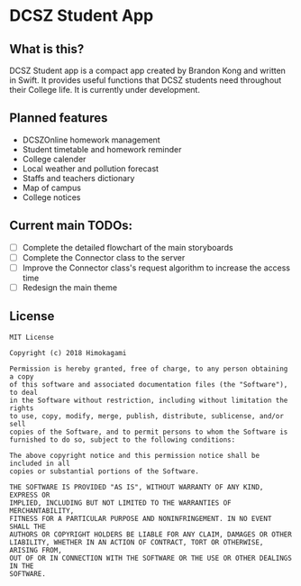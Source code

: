 # DCSZ Student App

## What is this?
DCSZ Student app is a compact app created by Brandon Kong and written in Swift. It provides useful functions that DCSZ students need throughout their College life. It is currently under development.

## Planned features
- DCSZOnline homework management
- Student timetable and homework reminder
- College calender
- Local weather and pollution forecast
- Staffs and teachers dictionary
- Map of campus
- College notices

## Current main TODOs:
- [ ] Complete the detailed flowchart of the main storyboards
- [ ] Complete the Connector class to the server
- [ ] Improve the Connector class's request algorithm to increase the access time
- [ ] Redesign the main theme

License
--

```
MIT License

Copyright (c) 2018 Himokagami

Permission is hereby granted, free of charge, to any person obtaining a copy
of this software and associated documentation files (the "Software"), to deal
in the Software without restriction, including without limitation the rights
to use, copy, modify, merge, publish, distribute, sublicense, and/or sell
copies of the Software, and to permit persons to whom the Software is
furnished to do so, subject to the following conditions:

The above copyright notice and this permission notice shall be included in all
copies or substantial portions of the Software.

THE SOFTWARE IS PROVIDED "AS IS", WITHOUT WARRANTY OF ANY KIND, EXPRESS OR
IMPLIED, INCLUDING BUT NOT LIMITED TO THE WARRANTIES OF MERCHANTABILITY,
FITNESS FOR A PARTICULAR PURPOSE AND NONINFRINGEMENT. IN NO EVENT SHALL THE
AUTHORS OR COPYRIGHT HOLDERS BE LIABLE FOR ANY CLAIM, DAMAGES OR OTHER
LIABILITY, WHETHER IN AN ACTION OF CONTRACT, TORT OR OTHERWISE, ARISING FROM,
OUT OF OR IN CONNECTION WITH THE SOFTWARE OR THE USE OR OTHER DEALINGS IN THE
SOFTWARE.
```
